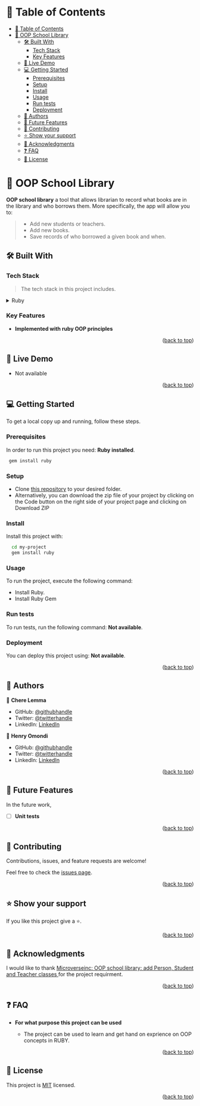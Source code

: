 <a name="readme-top"></a>

# 📗 Table of Contents
- [📗 Table of Contents](#-table-of-contents)
- [📖 OOP School Library ](#-oop-school-library-)
  - [🛠 Built With ](#-built-with-)
    - [Tech Stack ](#tech-stack-)
    - [Key Features ](#key-features-)
  - [🚀 Live Demo ](#-live-demo-)
  - [💻 Getting Started ](#-getting-started-)
    - [Prerequisites](#prerequisites)
    - [Setup](#setup)
    - [Install](#install)
    - [Usage](#usage)
    - [Run tests](#run-tests)
    - [Deployment](#deployment)
  - [👥 Authors ](#-authors-)
  - [🔭 Future Features ](#-future-features-)
  - [🤝 Contributing ](#-contributing-)
  - [⭐️ Show your support ](#️-show-your-support-)
  - [🙏 Acknowledgments ](#-acknowledgments-)
  - [❓ FAQ ](#-faq-)
  - [📝 License ](#-license-)

<!-- PROJECT DESCRIPTION -->

# 📖 OOP School Library <a name="about-project"></a>

**OOP school library** a tool that allows librarian to record what books are in the library and who borrows them. More specifically, the app will allow you to:
> - Add new students or teachers.
> - Add new books.
> - Save records of who borrowed a given book and when.

## 🛠 Built With <a name="built-with"></a>

### Tech Stack <a name="tech-stack"></a>

> The tech stack in this project includes.

<details>
  <summary>Ruby</summary>
</details>

<!-- Features -->

### Key Features <a name="key-features"></a>

- **Implemented with ruby OOP principles**

<p align="right">(<a href="#readme-top">back to top</a>)</p>

<!-- LIVE DEMO -->

## 🚀 Live Demo <a name="live-demo"></a>

- Not available

<p align="right">(<a href="#readme-top">back to top</a>)</p>

<!-- GETTING STARTED -->

## 💻 Getting Started <a name="getting-started"></a>

To get a local copy up and running, follow these steps.

### Prerequisites

In order to run this project you need: **Ruby installed**.

```sh
 gem install ruby
```

### Setup

- Clone [this repository](https://github.com/Microverse-Fullstack-Program/school_library) to your desired folder.
- Alternatively, you can download the zip file of your project by clicking on the Code button on the right side of your project page and clicking on Download ZIP

### Install

Install this project with: 

```sh
  cd my-project
  gem install ruby
```

### Usage

To run the project, execute the following command:

- Install Ruby.
- Install Ruby Gem

### Run tests

To run tests, run the following command: **Not available**.

<!--
Example command:

```sh
  bin/rails test test/models/article_test.rb
```
--->

### Deployment

You can deploy this project using: **Not available**.

<p align="right">(<a href="#readme-top">back to top</a>)</p>

<!-- AUTHORS -->

## 👥 Authors <a name="authors"></a>

👤 **Chere Lemma**

- GitHub: [@githubhandle](https://github.com/cherelemma)
- Twitter: [@twitterhandle](https://twitter.com/Chere21271613)
- LinkedIn: [LinkedIn](https://www.linkedin.com/in/chere-lemma27211613)

👤 **Henry Omondi**

- GitHub: [@githubhandle](https://github.com/Odongo006)
- Twitter: [@twitterhandle](twitter.com/HenryOdongo007)
- LinkedIn: [LinkedIn](https://www.linkedin.com/in/henry-odongo/)

<p align="right">(<a href="#readme-top">back to top</a>)</p>

<!-- FUTURE FEATURES -->
## 🔭 Future Features <a name="future-features"></a>

In the future work, 
- [ ] **Unit tests**

<p align="right">(<a href="#readme-top">back to top</a>)</p>

<!-- CONTRIBUTING -->

## 🤝 Contributing <a name="contributing"></a>

Contributions, issues, and feature requests are welcome!

Feel free to check the [issues page](https://github.com/Microverse-Fullstack-Program/school_library/issues).

<p align="right">(<a href="#readme-top">back to top</a>)</p>

<!-- SUPPORT -->

## ⭐️ Show your support <a name="support"></a>

 If you like this project give a ⭐️.

<p align="right">(<a href="#readme-top">back to top</a>)</p>

<!-- ACKNOWLEDGEMENTS -->

## 🙏 Acknowledgments <a name="acknowledgements"></a>

I would like to thank [Microverseinc: OOP school library: add Person, Student and Teacher classes
](https://github.com/microverseinc/curriculum-ruby/blob/main/oop/school_library_people.md) for the project requirment.

<p align="right">(<a href="#readme-top">back to top</a>)</p>

<!-- FAQ (optional) -->

## ❓ FAQ <a name="faq"></a>

- **For what purpose this project can be used**

  - The project can be used to learn and get hand on exprience on OOP concepts in RUBY.

<p align="right">(<a href="#readme-top">back to top</a>)</p>

<!-- LICENSE -->

## 📝 License <a name="license"></a>

This project is [MIT](./LICENSE) licensed.

<p align="right">(<a href="#readme-top">back to top</a>)</p>
